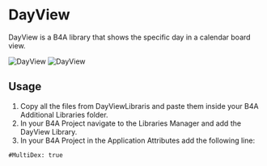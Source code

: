 # DayView

DayView is a B4A library that shows the specific day in a calendar board view.

![DayView](https://i.ibb.co/t2KkjTS/DayView.png)
![DayView](https://i.ibb.co/LJSjt32/DayView2.png)

## Usage
1. Copy all the files from DayViewLibraris and paste them inside your B4A Additional Libraries folder.
2. In your B4A Project navigate to the Libraries Manager and add the DayView Library.
3. In your B4A Project in the Application Attributes add the following line:

```
#MultiDex: true
```
